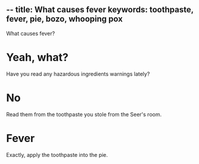 --
title: What causes fever
keywords: toothpaste, fever, pie, bozo, whooping pox
--

What causes fever?

# Yeah, what?
Have you read any hazardous ingredients warnings lately?

# No
Read them from the toothpaste you stole from the Seer's room.

# Fever
Exactly, apply the toothpaste into the pie.